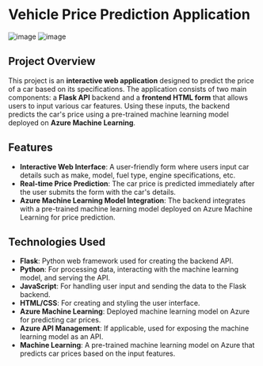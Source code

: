 # Vehicle Price Prediction Application
![image](https://github.com/user-attachments/assets/4f5f8168-64a4-42c3-9c9e-1ed829df7af3)
![image](https://github.com/user-attachments/assets/58bc7a1f-9e59-42f3-9b98-f84ba8013866)

## Project Overview

This project is an **interactive web application** designed to predict the price of a car based on its specifications. The application consists of two main components: a **Flask API** backend and a **frontend HTML form** that allows users to input various car features. Using these inputs, the backend predicts the car's price using a pre-trained machine learning model deployed on **Azure Machine Learning**.

## Features

- **Interactive Web Interface**: A user-friendly form where users input car details such as make, model, fuel type, engine specifications, etc.
- **Real-time Price Prediction**: The car price is predicted immediately after the user submits the form with the car's details.
- **Azure Machine Learning Model Integration**: The backend integrates with a pre-trained machine learning model deployed on Azure Machine Learning for price prediction.

## Technologies Used

- **Flask**: Python web framework used for creating the backend API.
- **Python**: For processing data, interacting with the machine learning model, and serving the API.
- **JavaScript**: For handling user input and sending the data to the Flask backend.
- **HTML/CSS**: For creating and styling the user interface.
- **Azure Machine Learning**: Deployed machine learning model on Azure for predicting car prices.
- **Azure API Management**: If applicable, used for exposing the machine learning model as an API.
- **Machine Learning**: A pre-trained machine learning model on Azure that predicts car prices based on the input features.
